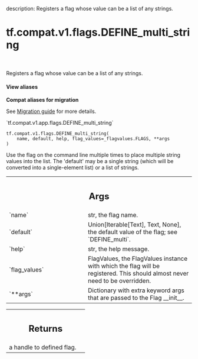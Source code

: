 description: Registers a flag whose value can be a list of any strings.

<div itemscope itemtype="http://developers.google.com/ReferenceObject">
<meta itemprop="name" content="tf.compat.v1.flags.DEFINE_multi_string" />
<meta itemprop="path" content="Stable" />
</div>

# tf.compat.v1.flags.DEFINE_multi_string

<!-- Insert buttons and diff -->

<table class="tfo-notebook-buttons tfo-api nocontent" align="left">

</table>



Registers a flag whose value can be a list of any strings.

<section class="expandable">
  <h4 class="showalways">View aliases</h4>
  <p>
<b>Compat aliases for migration</b>
<p>See
<a href="https://www.tensorflow.org/guide/migrate">Migration guide</a> for
more details.</p>
<p>`tf.compat.v1.app.flags.DEFINE_multi_string`</p>
</p>
</section>

<pre class="devsite-click-to-copy prettyprint lang-py tfo-signature-link">
<code>tf.compat.v1.flags.DEFINE_multi_string(
    name, default, help, flag_values=_flagvalues.FLAGS, **args
)
</code></pre>



<!-- Placeholder for "Used in" -->

Use the flag on the command line multiple times to place multiple
string values into the list.  The 'default' may be a single string
(which will be converted into a single-element list) or a list of
strings.


<!-- Tabular view -->
 <table class="responsive fixed orange">
<colgroup><col width="214px"><col></colgroup>
<tr><th colspan="2"><h2 class="add-link">Args</h2></th></tr>

<tr>
<td>
`name`
</td>
<td>
str, the flag name.
</td>
</tr><tr>
<td>
`default`
</td>
<td>
Union[Iterable[Text], Text, None], the default value of the flag;
see `DEFINE_multi`.
</td>
</tr><tr>
<td>
`help`
</td>
<td>
str, the help message.
</td>
</tr><tr>
<td>
`flag_values`
</td>
<td>
FlagValues, the FlagValues instance with which the flag will be
registered. This should almost never need to be overridden.
</td>
</tr><tr>
<td>
`**args`
</td>
<td>
Dictionary with extra keyword args that are passed to the Flag
__init__.
</td>
</tr>
</table>



<!-- Tabular view -->
 <table class="responsive fixed orange">
<colgroup><col width="214px"><col></colgroup>
<tr><th colspan="2"><h2 class="add-link">Returns</h2></th></tr>
<tr class="alt">
<td colspan="2">
a handle to defined flag.
</td>
</tr>

</table>

